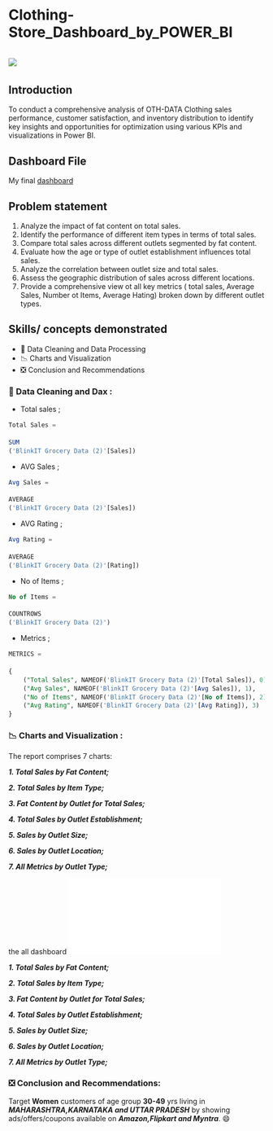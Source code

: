# Clothing-Store_Dashboard_by_POWER_BI

![](https://github.com/Othmane-data/Clothing-Store_Dashboard_by_POWER_BI/blob/main/MY-OTH-DATA.pbix)
---
## Introduction

To conduct a comprehensive analysis of OTH-DATA Clothing sales performance, customer satisfaction, and inventory distribution to identify key insights and opportunities for optimization using various KPIs and visualizations in Power BI.

## Dashboard File

My final [dashboard](OTH-DATA.pdf)

## Problem statement

1. Analyze the impact of fat content on total sales.
2. Identify the performance of different item types in terms of total sales.
3. Compare total sales across different outlets segmented by fat content.
4. Evaluate how the age or type of outlet establishment influences total sales.
5. Analyze the correlation between outlet size and total sales. 
6. Assess the geographic distribution of sales across different locations. 
7. Provide a comprehensive view ot all key metrics ( total sales, Average Sales, Number ot Items, Average Hating) broken down by different outlet types. 

## Skills/ concepts demonstrated

- 🧮 Data Cleaning and Data Processing
- 📉 Charts and Visualization
- ❎ Conclusion and Recommendations

### 🧮 Data Cleaning and Dax :

- Total sales ;
```sql
Total Sales =

SUM
('BlinkIT Grocery Data (2)'[Sales])
```


- AVG Sales ;
```sql
Avg Sales =

AVERAGE
('BlinkIT Grocery Data (2)'[Sales])
```

- AVG Rating ;
```sql
Avg Rating =

AVERAGE
('BlinkIT Grocery Data (2)'[Rating])
```

- No of Items ;
```sql
No of Items =

COUNTROWS
('BlinkIT Grocery Data (2)')
```

- Metrics ;
```sql
METRICS =

{
    ("Total Sales", NAMEOF('BlinkIT Grocery Data (2)'[Total Sales]), 0),
    ("Avg Sales", NAMEOF('BlinkIT Grocery Data (2)'[Avg Sales]), 1),
    ("No of Items", NAMEOF('BlinkIT Grocery Data (2)'[No of Items]), 2),
    ("Avg Rating", NAMEOF('BlinkIT Grocery Data (2)'[Avg Rating]), 3)
}

```
### 📉 Charts and Visualization :

The report comprises 7 charts:

___1. Total Sales by Fat Content;___

___2. Total Sales by Item Type;___

___3. Fat Content by Outlet for Total Sales;___

___4. Total Sales by Outlet Establishment;___

___5. Sales by Outlet Size;___

___6. Sales by Outlet Location;___

___7. All Metrics by Outlet Type;___


 the all dashboard ![](OTH-DATA.pdf)



___1. Total Sales by Fat Content;___



___2. Total Sales by Item Type;___



___3. Fat Content by Outlet for Total Sales;___



___4. Total Sales by Outlet Establishment;___



___5. Sales by Outlet Size;___



___6. Sales by Outlet Location;___



___7. All Metrics by Outlet Type;___




### ❎ Conclusion and Recommendations:

Target __Women__ customers of age group __30-49__ yrs living in ___MAHARASHTRA,KARNATAKA and UTTAR PRADESH___ by showing ads/offers/coupons available on ___Amazon,Flipkart and Myntra___. 😄

